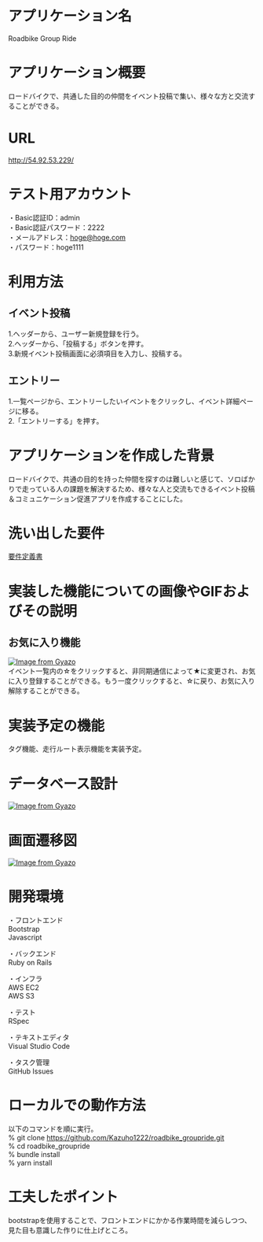 # アプリケーション名
Roadbike Group Ride
# アプリケーション概要
ロードバイクで、共通した目的の仲間をイベント投稿で集い、様々な方と交流することができる。
# URL
http://54.92.53.229/
# テスト用アカウント
・Basic認証ID：admin<br>
・Basic認証パスワード：2222<br>
・メールアドレス：hoge@hoge.com<br>
・パスワード：hoge1111
# 利用方法
## イベント投稿
1.ヘッダーから、ユーザー新規登録を行う。<br>
2.ヘッダーから、「投稿する」ボタンを押す。<br>
3.新規イベント投稿画面に必須項目を入力し、投稿する。
## エントリー
1.一覧ページから、エントリーしたいイベントをクリックし、イベント詳細ページに移る。<br>
2.「エントリーする」を押す。
# アプリケーションを作成した背景
ロードバイクで、共通の目的を持った仲間を探すのは難しいと感じて、ソロばかりで走っている人の課題を解決するため、様々な人と交流もできるイベント投稿＆コミュニケーション促進アプリを作成することにした。
# 洗い出した要件
[要件定義書](https://docs.google.com/spreadsheets/d/1Mu4cBakDLOXHAyDNGOb5jlJaxfQvG7XmzzJknaKLceA/edit?usp=sharing)
# 実装した機能についての画像やGIFおよびその説明
## お気に入り機能
[![Image from Gyazo](https://i.gyazo.com/008c04102dac36ec7fba4348287cb581.gif)](https://gyazo.com/008c04102dac36ec7fba4348287cb581)<br>
イベント一覧内の☆をクリックすると、非同期通信によって★に変更され、お気に入り登録することができる。もう一度クリックすると、☆に戻り、お気に入り解除することができる。
# 実装予定の機能
タグ機能、走行ルート表示機能を実装予定。
# データベース設計
[![Image from Gyazo](https://i.gyazo.com/8dff723d8759ed55b1a7b2942feb2242.png)](https://gyazo.com/8dff723d8759ed55b1a7b2942feb2242)
# 画面遷移図
[![Image from Gyazo](https://i.gyazo.com/d7265f5a76a2c4c5e54865d47b976bd9.png)](https://gyazo.com/d7265f5a76a2c4c5e54865d47b976bd9)
# 開発環境
・フロントエンド<br>
Bootstrap<br>
Javascript

・バックエンド<br>
Ruby on Rails

・インフラ<br>
AWS EC2<br>
AWS S3

・テスト<br>
RSpec

・テキストエディタ<br>
Visual Studio Code

・タスク管理<br>
GitHub Issues
# ローカルでの動作方法
以下のコマンドを順に実行。<br>
% git clone https://github.com/Kazuho1222/roadbike_groupride.git<br>
% cd roadbike_groupride<br>
% bundle install<br>
% yarn install
# 工夫したポイント
bootstrapを使用することで、フロントエンドにかかる作業時間を減らしつつ、見た目も意識した作りに仕上げところ。